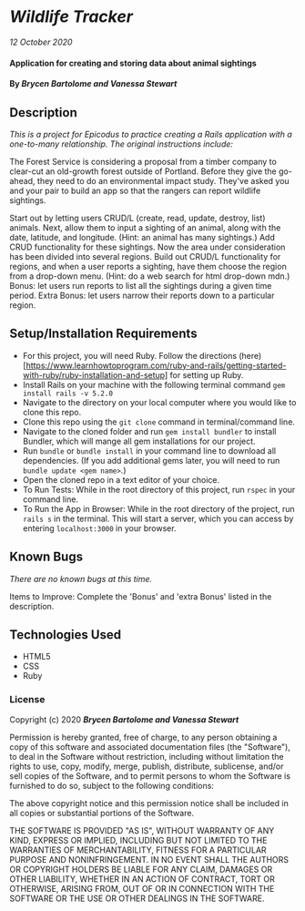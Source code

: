 # _Wildlife Tracker_

_12 October 2020_

#### Application for creating and storing data about animal sightings

#### By _**Brycen Bartolome and Vanessa Stewart**_

## Description

_This is a project for Epicodus to practice creating a Rails application with a one-to-many relationship. The original instructions include:_

The Forest Service is considering a proposal from a timber company to clear-cut an old-growth forest outside of Portland. Before they give the go-ahead, they need to do an environmental impact study. They've asked you and your pair to build an app so that the rangers can report wildlife sightings.

Start out by letting users CRUD/L (create, read, update, destroy, list) animals.
Next, allow them to input a sighting of an animal, along with the date, latitude, and longitude. (Hint: an animal has many sightings.) Add CRUD functionality for these sightings.
Now the area under consideration has been divided into several regions. Build out CRUD/L functionality for regions, and when a user reports a sighting, have them choose the region from a drop-down menu. (Hint: do a web search for html drop-down mdn.)
Bonus: let users run reports to list all the sightings during a given time period.
Extra Bonus: let users narrow their reports down to a particular region.

## Setup/Installation Requirements

- For this project, you will need Ruby. Follow the directions (here)[https://www.learnhowtoprogram.com/ruby-and-rails/getting-started-with-ruby/ruby-installation-and-setup] for setting up Ruby.
- Install Rails on your machine with the following terminal command `gem install rails -v 5.2.0`
- Navigate to the directory on your local computer where you would like to clone this repo.
- Clone this repo using the `git clone` command in terminal/command line.
- Navigate to the cloned folder and run `gem install bundler` to install Bundler, which will mange all gem installations for our project.
- Run `bundle` or `bundle install` in your command line to download all dependencies. (If you add additional gems later, you will need to run `bundle update <gem name>`.)
- Open the cloned repo in a text editor of your choice.
- To Run Tests: While in the root directory of this project, run `rspec` in your command line.
- To Run the App in Browser: While in the root directory of the project, run `rails s` in the terminal. This will start a server, which you can access by entering `localhost:3000` in your browser.

## Known Bugs

_There are no known bugs at this time._

Items to Improve: Complete the 'Bonus' and 'extra Bonus' listed in the description.

## Technologies Used

* HTML5
* CSS
* Ruby

### License

Copyright (c) 2020 **_Brycen Bartolome and Vanessa Stewart_**

Permission is hereby granted, free of charge, to any person obtaining a copy of this software and associated documentation files (the "Software"), to deal in the Software without restriction, including without limitation the rights to use, copy, modify, merge, publish, distribute, sublicense, and/or sell copies of the Software, and to permit persons to whom the Software is furnished to do so, subject to the following conditions:

The above copyright notice and this permission notice shall be included in all copies or substantial portions of the Software.

THE SOFTWARE IS PROVIDED "AS IS", WITHOUT WARRANTY OF ANY KIND, EXPRESS OR IMPLIED, INCLUDING BUT NOT LIMITED TO THE WARRANTIES OF MERCHANTABILITY, FITNESS FOR A PARTICULAR PURPOSE AND NONINFRINGEMENT. IN NO EVENT SHALL THE AUTHORS OR COPYRIGHT HOLDERS BE LIABLE FOR ANY CLAIM, DAMAGES OR OTHER LIABILITY, WHETHER IN AN ACTION OF CONTRACT, TORT OR OTHERWISE, ARISING FROM, OUT OF OR IN CONNECTION WITH THE SOFTWARE OR THE USE OR OTHER DEALINGS IN THE SOFTWARE.